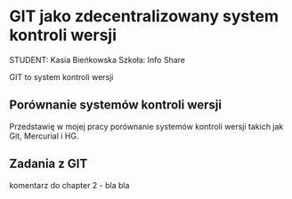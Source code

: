 # GIT jako zdecentralizowany system kontroli wersji

STUDENT: Kasia Bieńkowska
Szkoła: Info Share

GIT to system kontroli wersji

## Porównanie systemów kontroli wersji

Przedstawię w mojej pracy porównanie systemów kontroli wersji takich jak Git, Mercurial i HG.

## Zadania z GIT

komentarz do chapter 2 - bla bla
